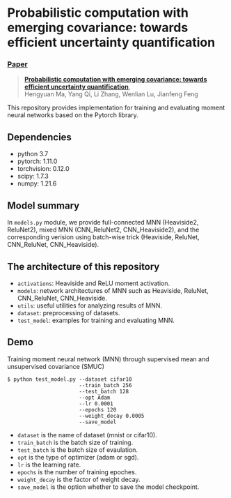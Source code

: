 # Probabilistic computation with emerging covariance: towards efficient uncertainty quantification
###  [Paper](http://)
> [**Probabilistic computation with emerging covariance: towards efficient uncertainty quantification**](http://),            
> Hengyuan Ma, Yang Qi, Li Zhang, Wenlian Lu, Jianfeng Feng

This repository provides implementation for training and evaluating moment neural networks based on the Pytorch library.

## Dependencies
* python 3.7
* pytorch: 1.11.0
* torchvision: 0.12.0
* scipy: 1.7.3
* numpy: 1.21.6

## Model summary
In `models.py` module, we provide full-connected MNN (Heaviside2, ReluNet2), mixed MNN (CNN_ReluNet2, CNN_Heaviside2), and the corresponding verision using batch-wise trick (Heaviside, ReluNet, CNN_ReluNet, CNN_Heaviside).

## The architecture of this repository

* `activations`: Heaviside and ReLU moment activation.
* `models`: network architectures of MNN such as Heaviside, ReluNet, CNN_ReluNet, CNN_Heaviside.
* `utils`: useful utilities for analyzing results of MNN.
* `dataset`: preprocessing of datasets.
* `test_model`: examples for training and evaluating MNN.

## Demo
Training moment neural network (MNN) through supervised mean and unsupervised covariance (SMUC) 
```
$ python test_model.py --dataset cifar10 
                       --train_batch 256 
                       --test_batch 128 
                       --opt Adam
                       --lr 0.0001 
                       --epochs 120 
                       --weight_decay 0.0005  
                       --save_model
```
* `dataset` is the name of dataset (mnist or cifar10). 
* `train_batch` is the batch size of training.
* `test_batch` is the batch size of evaulation.
* `opt` is the type of optimizer (adam or sgd).
* `lr` is the learning rate.
* `epochs` is the number of training epoches.
* `weight_decay` is the factor of weight decay.
* `save_model` is the option whether to save the model checkpoint.
